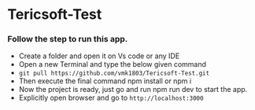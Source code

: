 # Tericsoft-Test

### Follow the step to run this app.

- Create a folder and open it on Vs code or any IDE 
- Open a new Terminal and type the below given command
- `git pull https://github.com/vmk1803/Tericsoft-Test.git`
- Then execute the final command npm install or npm i 
- Now the project is ready, just go and run npm run dev to start the app.
- Explicitly open browser and go to  `http://localhost:3000`
